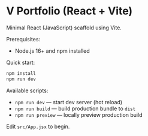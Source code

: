 # V Portfolio (React + Vite)

Minimal React (JavaScript) scaffold using Vite.

Prerequisites:
- Node.js 16+ and npm installed

Quick start:

```bash
npm install
npm run dev
```

Available scripts:
- `npm run dev` — start dev server (hot reload)
- `npm run build` — build production bundle to `dist`
- `npm run preview` — locally preview production build

Edit `src/App.jsx` to begin.
